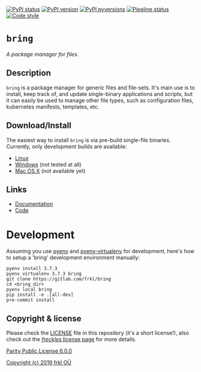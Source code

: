 [![PyPI status](https://img.shields.io/pypi/status/bring.svg)](https://pypi.python.org/pypi/bring/)
[![PyPI version](https://img.shields.io/pypi/v/bring.svg)](https://pypi.python.org/pypi/bring/)
[![PyPI pyversions](https://img.shields.io/pypi/pyversions/bring.svg)](https://pypi.python.org/pypi/bring/)
[![Pipeline status](https://gitlab.com/frkl/bring/badges/develop/pipeline.svg)](https://gitlab.com/frkl/bring/pipelines)
[![Code style](https://img.shields.io/badge/code%20style-black-000000.svg)](https://github.com/ambv/black)

# ``bring``

*A package manager for files.*

## Description

`bring` is a package manager for generic files and file-sets. It's main use is to install, keep track of, and update single-binary applications and scripts, but it can easily be used to manage other file types, such as configuration files, kubernetes manifests, templates, etc.

## Download/Install

The easiest way to install `bring` is via pre-build single-file binaries. Currently, only development builds are available:

 - [Linux](https://s3-eu-west-1.amazonaws.com/dev.dl.frkl.io/linux-gnu/bring)
 - [Windows](https://s3-eu-west-1.amazonaws.com/dev.dl.frkl.io/windows/bring.exe)  (not tested at all)
 - [Mac OS X](https://s3-eu-west-1.amazonaws.com/dev.dl.frkl.io/darwin/bring)  (not available yet)

## Links

 - [Documentation](https://bring.frkl.io)
 - [Code](https://gitlab.com/frkl/bring)

# Development

Assuming you use [pyenv](https://github.com/pyenv/pyenv) and [pyenv-virtualenv](https://github.com/pyenv/pyenv-virtualenv) for development, here's how to setup a 'bring' development environment manually:

    pyenv install 3.7.3
    pyenv virtualenv 3.7.3 bring
    git clone https://gitlab.com/frkl/bring
    cd <bring_dir>
    pyenv local bring
    pip install -e .[all-dev]
    pre-commit install


## Copyright & license

Please check the [LICENSE](/LICENSE) file in this repository (it's a short license!), also check out the [*freckles* license page](https://freckles.io/license) for more details.

[Parity Public License 6.0.0](https://licensezero.com/licenses/parity)

[Copyright (c) 2019 frkl OÜ](https://frkl.io)
